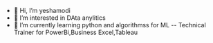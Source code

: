 - 👋 Hi, I’m yeshamodi
- 👀 I’m interested in DAta anylitics
- 🌱 I’m currently learning python and algorithmss for ML
-- Technical Trainer for  PowerBi,Business Excel,Tableau

